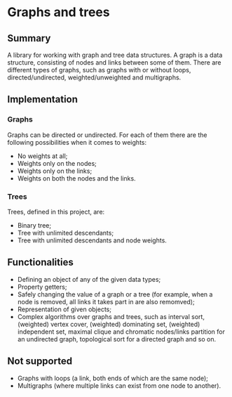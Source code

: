 # Graphs and trees

## Summary

A library for working with graph and tree data structures.
A graph is a data structure, consisting of nodes and links between some of them. There are different types of graphs, such as graphs with or without loops, directed/undirected, weighted/unweighted and multigraphs.

## Implementation

### Graphs

Graphs can be directed or undirected. For each of them there are the following possibilities when it comes to weights:

- No weights at all;
- Weights only on the nodes;
- Weights only on the links;
- Weights on both the nodes and the links.

### Trees

Trees, defined in this project, are:

- Binary tree;
- Tree with unlimited descendants;
- Tree with unlimited descendants and node weights.

## Functionalities

- Defining an object of any of the given data types;
- Property getters;
- Safely changing the value of a graph or a tree (for example, when a node is removed, all links it takes part in are also remomved);
- Representation of given objects;
- Complex algorithms over graphs and trees, such as interval sort, (weighted) vertex cover, (weighted) dominating set, (weighted) independent set, maximal clique and chromatic nodes/links partition for an undirected graph, topological sort for a directed graph and so on.

## Not supported

- Graphs with loops (a link, both ends of which are the same node);
- Multigraphs (where multiple links can exist from one node to another).

